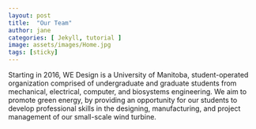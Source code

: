 ```yaml
---
layout: post
title:  "Our Team"
author: jane
categories: [ Jekyll, tutorial ]
image: assets/images/Home.jpg
tags: [sticky]
---
```


Starting in 2016, WE Design is a University of Manitoba, student-operated organization comprised of undergraduate and graduate students from mechanical, electrical, computer, and biosystems engineering. We aim to promote green energy, by providing an opportunity for our students to develop professional skills in the designing, manufacturing, and project management of our small-scale wind turbine.
